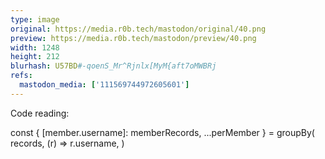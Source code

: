 ```yaml
---
type: image
original: https://media.r0b.tech/mastodon/original/40.png
preview: https://media.r0b.tech/mastodon/preview/40.png
width: 1248
height: 212
blurhash: U57BD#-qoenS_Mr^Rjnlx[MyM{aft7oMWBRj
refs:
  mastodon_media: ['111569744972605601']
---
```


Code reading:

const { [member.username]: memberRecords, ...perMember } = groupBy(
  records,
  (r) => r.username,
)
